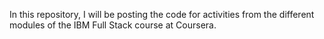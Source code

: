 In this repository, I will be posting the code for activities from the different modules of the IBM Full Stack course at Coursera. 
